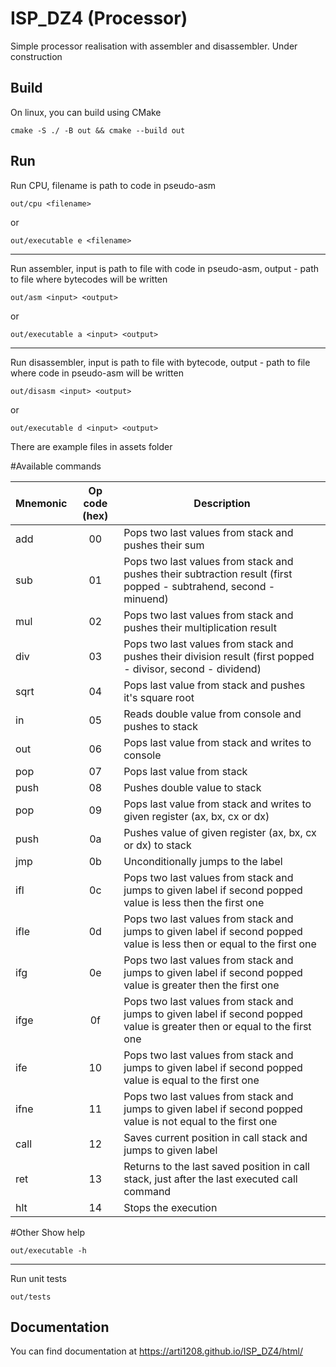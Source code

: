 # ISP_DZ4 (Processor)

Simple processor realisation with assembler and disassembler. Under construction

## Build
On linux, you can build using CMake
    
    cmake -S ./ -B out && cmake --build out

## Run
Run CPU, filename is path to code in pseudo-asm
   
    out/cpu <filename>

or
   
    out/executable e <filename>

----
    
Run assembler, input is path to file with code in pseudo-asm, 
output - path to file where bytecodes will be written
   
    out/asm <input> <output>

or
   
    out/executable a <input> <output>

----
    
Run disassembler, input is path to file with bytecode, 
output - path to file where code in pseudo-asm will be written
   
    out/disasm <input> <output>

or
   
    out/executable d <input> <output> 

There are example files in assets folder

#Available commands

| Mnemonic  | Op code (hex) | Description  |
| --------- |:-------------:| ------------ |
| add       | 00            | Pops two last values from stack and pushes their sum |
| sub       | 01            | Pops two last values from stack and pushes their subtraction result (first popped - subtrahend, second - minuend) |
| mul       | 02            | Pops two last values from stack and pushes their multiplication result |
| div       | 03            | Pops two last values from stack and pushes their division result (first popped - divisor, second - dividend) |
| sqrt      | 04            | Pops last value from stack and pushes it's square root |
| in        | 05            | Reads double value from console and pushes to stack |
| out       | 06            | Pops last value from stack and writes to console |
| pop       | 07            | Pops last value from stack |
| push      | 08            | Pushes double value to stack |
| pop       | 09            | Pops last value from stack and writes to given register (ax, bx, cx or dx) |
| push      | 0a            | Pushes value of given register (ax, bx, cx or dx) to stack |
| jmp       | 0b            | Unconditionally jumps to the label |
| ifl       | 0c            | Pops two last values from stack and jumps to given label if second popped value is less then the first one |
| ifle      | 0d            | Pops two last values from stack and jumps to given label if second popped value is less then or equal to the first one |
| ifg       | 0e            | Pops two last values from stack and jumps to given label if second popped value is greater then the first one |
| ifge      | 0f            | Pops two last values from stack and jumps to given label if second popped value is greater then or equal to the first one |
| ife       | 10            | Pops two last values from stack and jumps to given label if second popped value is equal to the first one |
| ifne      | 11            | Pops two last values from stack and jumps to given label if second popped value is not equal to the first one |
| call      | 12            | Saves current position in call stack and jumps to given label |
| ret       | 13            | Returns to the last saved position in call stack, just after the last executed call command |
| hlt       | 14            | Stops the execution |

#Other
Show help
   
    out/executable -h

----

Run unit tests
   
    out/tests
   
## Documentation
You can find documentation at https://arti1208.github.io/ISP_DZ4/html/
